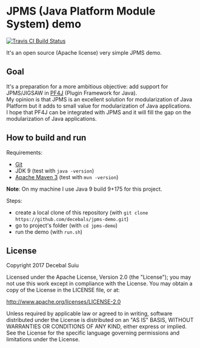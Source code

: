 JPMS (Java Platform Module System) demo
=====================
[![Travis CI Build Status](https://travis-ci.org/decebals/jpms-demo.png)](https://travis-ci.org/decebals/jpms-demo)

It's an open source (Apache license) very simple JPMS demo.

Goal
-------------------
It's a preparation for a more ambitious objective: add support for JPMS/JIGSAW in [PF4J](https://github.com/decebals/pf4j) (Plugin Framework for Java).   
My opinion is that JPMS is an excellent solution for modularization of Java Platform but it adds to small value for modularization of Java applications.  
I hope that PF4J can be integrated with JPMS and it will fill the gap on the modularization of Java applications.

How to build and run
-------------------
Requirements: 
- [Git](http://git-scm.com/) 
- JDK 9 (test with `java -version`)
- [Apache Maven 3](http://maven.apache.org/) (test with `mvn -version`)

**Note**:
On my machine I use Java 9 build 9+175 for this project.

Steps:
- create a local clone of this repository (with `git clone https://github.com/decebals/jpms-demo.git`)
- go to project's folder (with `cd jpms-demo`) 
- run the demo (with `run.sh`)

License
--------------
Copyright 2017 Decebal Suiu

Licensed under the Apache License, Version 2.0 (the "License"); you may not use this work except in compliance with
the License. You may obtain a copy of the License in the LICENSE file, or at:

http://www.apache.org/licenses/LICENSE-2.0

Unless required by applicable law or agreed to in writing, software distributed under the License is distributed on
an "AS IS" BASIS, WITHOUT WARRANTIES OR CONDITIONS OF ANY KIND, either express or implied. See the License for the
specific language governing permissions and limitations under the License.
